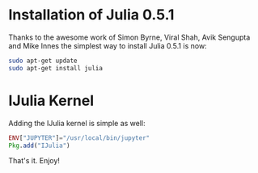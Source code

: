 # Installation of Julia 0.5.1
Thanks to the awesome work of Simon Byrne, Viral Shah, Avik Sengupta and Mike Innes the simplest way to install Julia 0.5.1 is now:

```bash
sudo apt-get update
sudo apt-get install julia
```

# IJulia Kernel
Adding the IJulia kernel is simple as well:

```Julia
ENV["JUPYTER"]="/usr/local/bin/jupyter"
Pkg.add("IJulia")
```

That's it. Enjoy!
